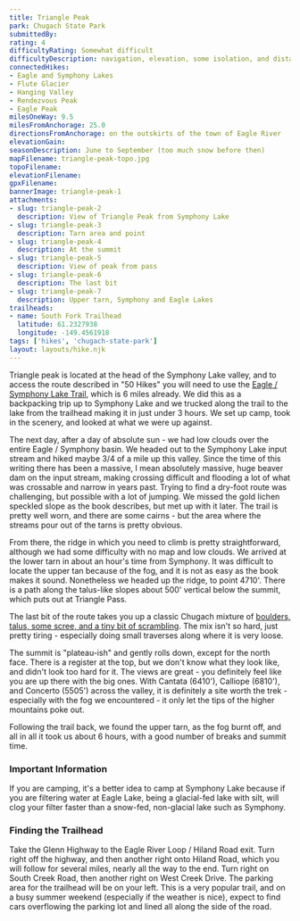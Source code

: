 ```yaml
---
title: Triangle Peak
park: Chugach State Park
submittedBy: 
rating: 4
difficultyRating: Somewhat difficult
difficultyDescription: navigation, elevation, some isolation, and distance
connectedHikes:
- Eagle and Symphony Lakes
- Flute Glacier
- Hanging Valley
- Rendezvous Peak
- Eagle Peak
milesOneWay: 9.5
milesFromAnchorage: 25.0
directionsFromAnchorage: on the outskirts of the town of Eagle River
elevationGain: 
seasonDescription: June to September (too much snow before then)
mapFilename: triangle-peak-topo.jpg
topoFilename: 
elevationFilename: 
gpxFilename: 
bannerImage: triangle-peak-1
attachments:
- slug: triangle-peak-2
  description: View of Triangle Peak from Symphony Lake
- slug: triangle-peak-3
  description: Tarn area and point
- slug: triangle-peak-4
  description: At the summit
- slug: triangle-peak-5
  description: View of peak from pass
- slug: triangle-peak-6
  description: The last bit
- slug: triangle-peak-7
  description: Upper tarn, Symphony and Eagle Lakes
trailheads:
- name: South Fork Trailhead
  latitude: 61.2327938
  longitude: -149.4561918
tags: ['hikes', 'chugach-state-park']
layout: layouts/hike.njk
---
```

Triangle peak is located at the head of the Symphony Lake valley, and to access the route described in "50 Hikes" you will need to use the [Eagle / Symphony Lake Trail](http://alaskahikesearch.com/hikes/eagle-and-symphony-lakes/ "Eagle and Symphony Lakes"), which is 6 miles already. We did this as a backpacking trip up to Symphony Lake and we trucked along the trail to the lake from the trailhead making it in just under 3 hours. We set up camp, took in the scenery, and looked at what we were up against.

The next day, after a day of absolute sun - we had low clouds over the entire Eagle / Symphony basin. We headed out to the Symphony Lake input stream and hiked maybe 3/4 of a mile up this valley. Since the time of this writing there has been a massive, I mean absolutely massive, huge beaver dam on the input stream, making crossing difficult and flooding a lot of what was crossable and narrow in years past. Trying to find a dry-foot route was challenging, but possible with a lot of jumping. We missed the gold lichen speckled slope as the book describes, but met up with it later. The trail is pretty well worn, and there are some cairns - but the area where the streams pour out of the tarns is pretty obvious.

From there, the ridge in which you need to climb is pretty straightforward, although we had some difficulty with no map and low clouds. We arrived at the lower tarn in about an hour's time from Symphony. It was difficult to locate the upper tan because of the fog, and it is not as easy as the book makes it sound. Nonetheless we headed up the ridge, to point 4710'. There is a path along the talus-like slopes about 500' vertical below the summit, which puts out at Triangle Pass.

The last bit of the route takes you up a classic Chugach mixture of [boulders, talus, some scree, and a tiny bit of scrambling](http://alaskahikesearch.com/education/#scree). The mix isn't so hard, just pretty tiring - especially doing small traverses along where it is very loose.

The summit is "plateau-ish" and gently rolls down, except for the north face. There is a register at the top, but we don't know what they look like, and didn't look too hard for it. The views are great - you definitely feel like you are up there with the big ones. With Cantata (6410'), Calliope (6810'), and Concerto (5505') across the valley, it is definitely a site worth the trek - especially with the fog we encountered - it only let the tips of the higher mountains poke out.

Following the trail back, we found the upper tarn, as the fog burnt off, and all in all it took us about 6 hours, with a good number of breaks and summit time.

### Important Information

If you are camping, it's a better idea to camp at Symphony Lake because if you are filtering water at Eagle Lake, being a glacial-fed lake with silt, will clog your filter faster than a snow-fed, non-glacial lake such as Symphony.

### Finding the Trailhead

Take the Glenn Highway to the Eagle River Loop / Hiland Road exit. Turn right off the highway, and then another right onto Hiland Road, which you will follow for several miles, nearly all the way to the end. Turn right on South Creek Road, then another right on West Creek Drive. The parking area for the trailhead will be on your left. This is a very popular trail, and on a busy summer weekend (especially if the weather is nice), expect to find cars overflowing the parking lot and lined all along the side of the road.